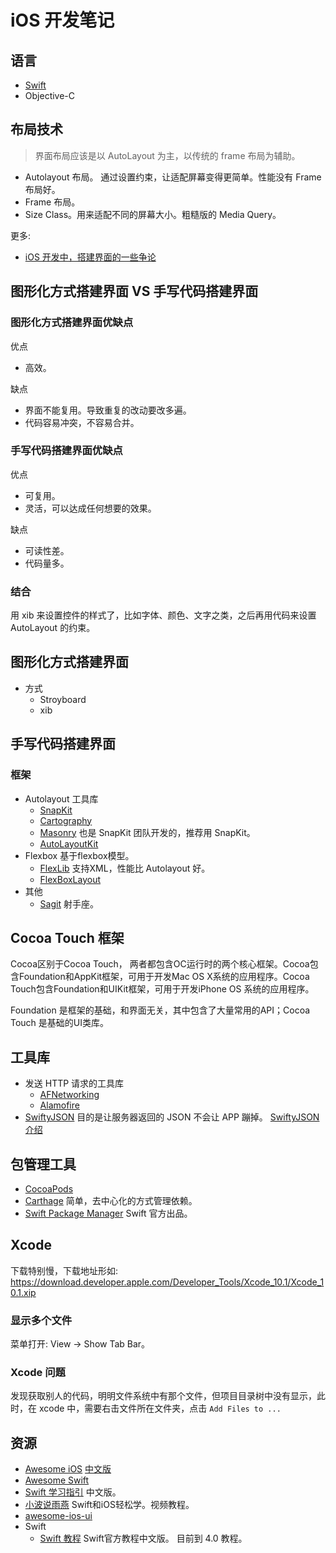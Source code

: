 # iOS 开发笔记
## 语言
* [Swift](swift)
* Objective-C

## 布局技术
> 界面布局应该是以 AutoLayout 为主，以传统的 frame 布局为辅助。

* Autolayout 布局。 通过设置约束，让适配屏幕变得更简单。性能没有 Frame 布局好。
* Frame 布局。
* Size Class。用来适配不同的屏幕大小。粗糙版的 Media Query。

更多:
* [iOS 开发中，搭建界面的一些争论](https://zhuanlan.zhihu.com/p/20783322)

## 图形化方式搭建界面 VS 手写代码搭建界面
### 图形化方式搭建界面优缺点
优点
* 高效。

缺点
* 界面不能复用。导致重复的改动要改多遍。
* 代码容易冲突，不容易合并。

### 手写代码搭建界面优缺点
优点
* 可复用。
* 灵活，可以达成任何想要的效果。

缺点
* 可读性差。
* 代码量多。

### 结合
用 xib 来设置控件的样式了，比如字体、颜色、文字之类，之后再用代码来设置 AutoLayout 的约束。

## 图形化方式搭建界面
* 方式
  * Stroyboard
  * xib

## 手写代码搭建界面
### 框架 
* Autolayout 工具库
  * [SnapKit](http://snapkit.io/)
  * [Cartography](https://github.com/robb/Cartography)
  * [Masonry](https://github.com/SnapKit/Masonry) 也是 SnapKit 团队开发的，推荐用 SnapKit。
  * [AutoLayoutKit](https://github.com/hjcapple/AutoLayoutKit)
* Flexbox 基于flexbox模型。
  * [FlexLib](https://github.com/zhenglibao/FlexLib/blob/master/README.zh.md) 支持XML，性能比 Autolayout 好。
  * [FlexBoxLayout](https://github.com/carlSQ/FlexBoxLayout/blob/develop/README.md)
* 其他
  * [Sagit](https://github.com/cyq1162/Sagit) 射手座。

## Cocoa Touch 框架
Cocoa区别于Cocoa Touch， 两者都包含OC运行时的两个核心框架。Cocoa包含Foundation和AppKit框架，可用于开发Mac OS X系统的应用程序。Cocoa Touch包含Foundation和UIKit框架，可用于开发iPhone OS 系统的应用程序。

Foundation 是框架的基础，和界面无关，其中包含了大量常用的API；Cocoa Touch 是基础的UI类库。

## 工具库
* 发送 HTTP 请求的工具库
  * [AFNetworking](https://github.com/AFNetworking/AFNetworking)
  * [Alamofire](https://github.com/Alamofire/Alamofire)
* [SwiftyJSON](https://github.com/SwiftyJSON/SwiftyJSON) 目的是让服务器返回的 JSON 不会让 APP 蹦掉。 [SwiftyJSON介绍](http://tangplin.github.io/swiftyjson/)

## 包管理工具
* [CocoaPods](cocoapods.md)
* [Carthage](https://github.com/carthage/carthage) 简单，去中心化的方式管理依赖。
* [Swift Package Manager](https://swift.org/package-manager/) Swift 官方出品。

## Xcode
下载特别慢，下载地址形如: https://download.developer.apple.com/Developer_Tools/Xcode_10.1/Xcode_10.1.xip

### 显示多个文件
菜单打开: View -> Show Tab Bar。

### Xcode 问题
发现获取别人的代码，明明文件系统中有那个文件，但项目目录树中没有显示，此时，在 xcode 中，需要右击文件所在文件夹，点击 `Add Files to ...`


## 资源
* [Awesome iOS](https://github.com/vsouza/awesome-ios) [中文版](https://github.com/jobbole/awesome-ios-cn)
* [Awesome Swift](https://github.com/matteocrippa/awesome-swift)
* [Swift 学习指引](https://www.jianshu.com/p/2978d4c81513) 中文版。
* [小波说雨燕](http://www.xiaoboswift.com/) Swift和iOS轻松学。视频教程。
* [awesome-ios-ui](https://github.com/cjwirth/awesome-ios-ui)
* Swift
  * [Swift 教程](http://www.swift51.com/swift.html) Swift官方教程中文版。 目前到 4.0 教程。